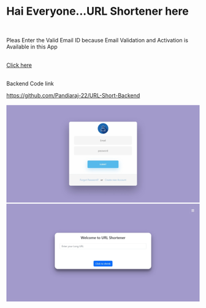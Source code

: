 <h1>Hai Everyone...URL Shortener here </h1>
    <br/>
    <p>Pleas Enter the Valid Email ID because Email Validation and Activation is Available in this App </p>
    <br/>
    <a href="https://url-short-1.netlify.app" target="_blank">Click here</a>
    <br/>
    <br/>
    <p>Backend Code link </p>
     <a href="https://github.com/Pandiaraj-22/URL-Short-Backend"> https://github.com/Pandiaraj-22/URL-Short-Backend</a>
    <br/>
    <br/>
    <img src="./Login.jpeg" alt="Login">
    <br/>
    <img src="./Home.jpeg" alt="Home">
